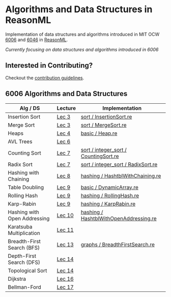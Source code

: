 # Algorithms and Data Structures in ReasonML
Implementation of data structures and algorithms introduced in MIT OCW [6006](https://ocw.mit.edu/courses/electrical-engineering-and-computer-science/6-006-introduction-to-algorithms-fall-2011/index.htm) and [6046](https://ocw.mit.edu/courses/electrical-engineering-and-computer-science/6-046j-design-and-analysis-of-algorithms-spring-2015/) in [ReasonML](https://reasonml.github.io/).

*Currently focusing on data structures and algorithms introduced in 6006*

## Interested in Contributing?
Checkout the [contribution guidelines](https://github.com/Artris/algorithms/blob/master/CONTRIBUTING.md).

## 6006 Algorithms and Data Structures

| Alg / DS | Lecture | Implementation |
|---|---|---|
| Insertion Sort | [Lec 3](https://ocw.mit.edu/courses/electrical-engineering-and-computer-science/6-006-introduction-to-algorithms-fall-2011/lecture-videos/lecture-3-insertion-sort-merge-sort/) | [sort / InsertionSort.re](https://github.com/Artris/algorithms/blob/master/src/sort/InsertionSort.re) |
| Merge Sort | [Lec 3](https://ocw.mit.edu/courses/electrical-engineering-and-computer-science/6-006-introduction-to-algorithms-fall-2011/lecture-videos/lecture-3-insertion-sort-merge-sort/) | [sort / MergeSort.re](https://github.com/Artris/algorithms/blob/master/src/sort/MergeSort.re) |
| Heaps | [Lec 4](https://ocw.mit.edu/courses/electrical-engineering-and-computer-science/6-006-introduction-to-algorithms-fall-2011/lecture-videos/lecture-4-heaps-and-heap-sort/) | [basic / Heap.re](https://github.com/Artris/algorithms/blob/master/src/basic/Heap.re) |
| AVL Trees | [Lec 6](https://ocw.mit.edu/courses/electrical-engineering-and-computer-science/6-006-introduction-to-algorithms-fall-2011/lecture-videos/lecture-6-avl-trees-avl-sort/) | |
| Counting Sort | [Lec 7](https://ocw.mit.edu/courses/electrical-engineering-and-computer-science/6-006-introduction-to-algorithms-fall-2011/lecture-videos/lecture-7-counting-sort-radix-sort-lower-bounds-for-sorting/) | [sort / integer_sort / CountingSort.re](https://github.com/Artris/algorithms/blob/master/src/sort/integer_sort/CountingSort.re) |
| Radix Sort | [Lec 7](https://ocw.mit.edu/courses/electrical-engineering-and-computer-science/6-006-introduction-to-algorithms-fall-2011/lecture-videos/lecture-7-counting-sort-radix-sort-lower-bounds-for-sorting/) | [sort / integer_sort / RadixSort.re](https://github.com/Artris/algorithms/blob/master/src/sort/integer_sort/RadixSort.re) |
| Hashing with Chaining | [Lec 8](https://ocw.mit.edu/courses/electrical-engineering-and-computer-science/6-006-introduction-to-algorithms-fall-2011/lecture-videos/lecture-8-hashing-with-chaining/) | [hashing / HashtblWithChaining.re](https://github.com/Artris/algorithms/blob/master/src/hashing/HashtblWithChaining.re) |
| Table Doubling | [Lec 9](https://ocw.mit.edu/courses/electrical-engineering-and-computer-science/6-006-introduction-to-algorithms-fall-2011/lecture-videos/lecture-9-table-doubling-karp-rabin/) | [basic / DynamicArray.re](https://github.com/Artris/algorithms/blob/master/src/basic/DynamicArray.re) |
| Rolling Hash | [Lec 9](https://ocw.mit.edu/courses/electrical-engineering-and-computer-science/6-006-introduction-to-algorithms-fall-2011/lecture-videos/lecture-9-table-doubling-karp-rabin/) | [hashing / RollingHash.re](https://github.com/Artris/algorithms/blob/master/src/hashing/RollingHash.re) |
| Karp-Rabin | [Lec 9](https://ocw.mit.edu/courses/electrical-engineering-and-computer-science/6-006-introduction-to-algorithms-fall-2011/lecture-videos/lecture-9-table-doubling-karp-rabin/) | [hashing / KarpRabin.re](https://github.com/Artris/algorithms/blob/master/src/hashing/KarpRabin.re) |
| Hashing with Open Addressing | [Lec 10](https://ocw.mit.edu/courses/electrical-engineering-and-computer-science/6-006-introduction-to-algorithms-fall-2011/lecture-videos/lecture-10-open-addressing-cryptographic-hashing/) | [hashing / HashtblWithOpenAddressing.re](https://github.com/Artris/algorithms/blob/master/src/hashing/HashtblWithOpenAddressing.re) |
| Karatsuba Multiplication | [Lec 11](https://ocw.mit.edu/courses/electrical-engineering-and-computer-science/6-006-introduction-to-algorithms-fall-2011/lecture-videos/lecture-11-integer-arithmetic-karatsuba-multiplication/) | |
| Breadth-First Search (BFS) | [Lec 13](https://ocw.mit.edu/courses/electrical-engineering-and-computer-science/6-006-introduction-to-algorithms-fall-2011/lecture-videos/lecture-13-breadth-first-search-bfs/) | [graphs / BreadthFirstSearch.re](https://github.com/Artris/algorithms/blob/master/src/graphs/BreadthFirstSearch.re) |
| Depth-First Search (DFS) | [Lec 14](https://ocw.mit.edu/courses/electrical-engineering-and-computer-science/6-006-introduction-to-algorithms-fall-2011/lecture-videos/lecture-14-depth-first-search-dfs-topological-sort/) | |
| Topological Sort | [Lec 14](https://ocw.mit.edu/courses/electrical-engineering-and-computer-science/6-006-introduction-to-algorithms-fall-2011/lecture-videos/lecture-14-depth-first-search-dfs-topological-sort/) | |
| Dijkstra | [Lec 16](https://ocw.mit.edu/courses/electrical-engineering-and-computer-science/6-006-introduction-to-algorithms-fall-2011/lecture-videos/lecture-16-dijkstra/) | |
| Bellman-Ford | [Lec 17](https://ocw.mit.edu/courses/electrical-engineering-and-computer-science/6-006-introduction-to-algorithms-fall-2011/lecture-videos/lecture-17-bellman-ford/) | |